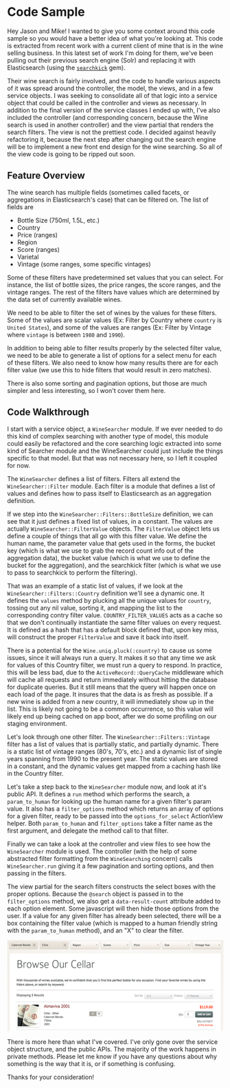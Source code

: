 # Code Sample

Hey Jason and Mike! I wanted to give you some context around this code sample so you would have a better idea of what you're looking at. This code is extracted from recent work with a current client of mine that is in the wine selling business. In this latest set of work I'm doing for them, we've been pulling out their previous search engine (Solr) and replacing it with Elasticsearch (using the [`searchkick`](https://github.com/ankane/searchkick) gem).

Their wine search is fairly involved, and the code to handle various aspects of it was spread around the controller, the model, the views, and in a few service objects. I was seeking to consolidate all of that logic into a service object that could be called in the controller and views as necessary. In addition to the final version of the service classes I ended up with, I've also included the controller (and corresponding concern, because the Wine search is used in another controller) and the view partial that renders the search filters. The view is not the prettiest code. I decided against heavily refactoring it, because the next step after changing out the search engine will be to implement a new front end design for the wine searching. So all of the view code is going to be ripped out soon.

## Feature Overview

The wine search has multiple fields (sometimes called facets, or aggregations in Elasticsearch's case) that can be filtered on. The list of fields are

* Bottle Size (750ml, 1.5L, etc.)
* Country
* Price (ranges)
* Region
* Score (ranges)
* Varietal
* Vintage (some ranges, some specific vintages)

Some of these filters have predetermined set values that you can select. For instance, the list of bottle sizes, the price ranges, the score ranges, and the vintage ranges. The rest of the filters have values which are determined by the data set of currently available wines.

We need to be able to filter the set of wines by the values for these filters. Some of the values are scalar values (Ex: Filter by Country where `country` is `United States`), and some of the values are ranges (Ex: Filter by Vintage where `vintage` is between `1980` and `1990`).

In addition to being able to filter results properly by the selected filter value, we need to be able to generate a list of options for a select menu for each of these filters. We also need to know how many results there are for each filter value (we use this to hide filters that would result in zero matches).

There is also some sorting and pagination options, but those are much simpler and less interesting, so I won't cover them here.

## Code Walkthrough

I start with a service object, a `WineSearcher` module. If we ever needed to do this kind of complex searching with another type of model, this module could easily be refactored and the core searching logic extracted into some kind of Searcher module and the WineSearcher could just include the things specific to that model. But that was not necessary here, so I left it coupled for now.

The `WineSearcher` defines a list of filters. Filters all extend the `WineSearcher::Filter` module. Each filter is a module that defines a list of values and defines how to pass itself to Elasticsearch as an aggregation definition.

If we step into the `WineSearcher::Filters::BottleSize` definition, we can see that it just defines a fixed list of values, in a constant. The values are actually `WineSearcher::FilterValue` objects. The `FilterValue` object lets us define a couple of things that all go with this filter value. We define the human name, the parameter value that gets used in the forms, the bucket key (which is what we use to grab the record count info out of the aggregation data), the bucket value (which is what we use to define the bucket for the aggregation), and the searchkick filter (which is what we use to pass to searchkick to perform the filtering).

That was an example of a static list of values, if we look at the `WineSearcher::Filters::Country` definition we'll see a dynamic one. It defines the `values` method by plucking all the unique values for `country`, tossing out any nil value, sorting it, and mapping the list to the corresponding contry filter value. `COUNTRY_FILTER_VALUES` acts as a cache so that we don't continually instantiate the same filter values on every request. It is defined as a hash that has a default block defined that, upon key miss, will construct the proper `FilterValue` and save it back into itself.

There is a potential for the `Wine.uniq.pluck(:country)` to cause us some issues, since it will always run a query. It makes it so that any time we ask for values of this Country filter, we must run a query to respond. In practice, this will be less bad, due to the `ActiveRecord::QueryCache` middleware which will cache all requests and return immediately without hitting the database for duplicate queries. But it still means that the query will happen once on each load of the page. It insures that the data is as fresh as possible. If a new wine is added from a new country, it will immediately show up in the list. This is likely not going to be a common occurrence, so this value will likely end up being cached on app boot, after we do some profiling on our staging environment.

Let's look through one other filter. The `WineSearcher::Filters::Vintage` filter has a list of values that is partially static, and partially dynamic. There is a static list of vintage ranges (80's, 70's, etc.) and a dynamic list of single years spanning from 1990 to the present year. The static values are stored in a constant, and the dynamic values get mapped from a caching hash like in the Country filter.

Let's take a step back to the `WineSearcher` module now, and look at it's public API. It defines a `run` method which performs the search, a `param_to_human` for looking up the human name for a given filter's param value. It also has a `filter_options` method which returns an array of options for a given filter, ready to be passed into the `options_for_select` ActionView helper. Both `param_to_human` and `filter_options` take a filter name as the first argument, and delegate the method call to that filter.

Finally we can take a look at the controller and view files to see how the `WineSearcher` module is used. The controller (with the help of some abstracted filter formatting from the `WineSearching` concern) calls `WineSearcher.run` giving it a few pagination and sorting options, and then passing in the filters.

The view partial for the search filters constructs the select boxes with the proper options. Because the `@search` object is passed in to the `filter_options` method, we also get a `data-result-count` attribute added to each option element. Some javascript will then hide those options from the user. If a value for any given filter has already been selected, there will be a box containing the filter value (which is mapped to a human friendly string with the `param_to_human` method), and an "X" to clear the filter.

![A screenshot of the search filters](search_filters.png)

There is more here than what I've covered. I've only gone over the service object structure, and the public APIs. The majority of the work happens in private methods. Please let me know if you have any questions about why something is the way that it is, or if something is confusing.

Thanks for your consideration!
